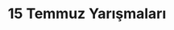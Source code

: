 ---
layout: all
headline: "15 Temmuz Yarışmaları"
title: "15 Temmuz Yarışmaları"
key: "15 temmuz"
description: "15 Temmuz adına düzenlenen hikaye, şiir, resim vb. yarışmaları burada bulabilirsiniz"
permalink: "15-temmuz-yarismalari/"
---